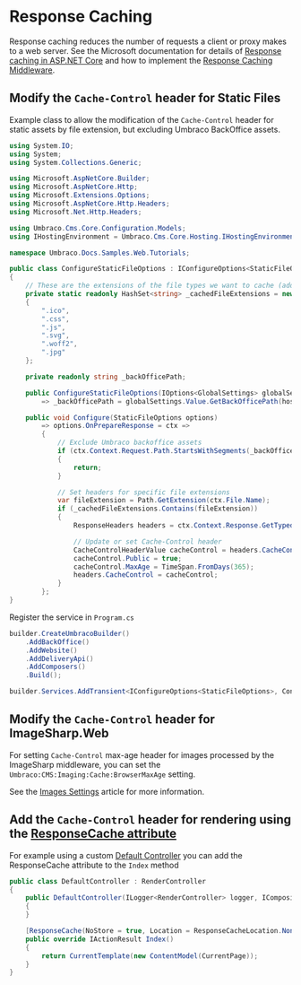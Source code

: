 # Response Caching

Response caching reduces the number of requests a client or proxy makes to a web server. See the Microsoft documentation for details of [Response caching in ASP.NET Core](https://learn.microsoft.com/en-us/aspnet/core/performance/caching/response?view=aspnetcore-6.0) and how to implement the [Response Caching Middleware](https://learn.microsoft.com/en-us/aspnet/core/performance/caching/middleware?view=aspnetcore-6.0).

## Modify the `Cache-Control` header for Static Files

Example class to allow the modification of the `Cache-Control` header for static assets by file extension, but excluding Umbraco BackOffice assets.

```csharp
using System.IO;
using System;
using System.Collections.Generic;

using Microsoft.AspNetCore.Builder;
using Microsoft.AspNetCore.Http;
using Microsoft.Extensions.Options;
using Microsoft.AspNetCore.Http.Headers;
using Microsoft.Net.Http.Headers;

using Umbraco.Cms.Core.Configuration.Models;
using IHostingEnvironment = Umbraco.Cms.Core.Hosting.IHostingEnvironment;

namespace Umbraco.Docs.Samples.Web.Tutorials;

public class ConfigureStaticFileOptions : IConfigureOptions<StaticFileOptions>
{
    // These are the extensions of the file types we want to cache (add and remove as you see fit)
    private static readonly HashSet<string> _cachedFileExtensions = new(StringComparer.OrdinalIgnoreCase)
    {
        ".ico",
        ".css",
        ".js",
        ".svg",
        ".woff2",
        ".jpg"
    };

    private readonly string _backOfficePath;

    public ConfigureStaticFileOptions(IOptions<GlobalSettings> globalSettings, IHostingEnvironment hostingEnvironment)
        => _backOfficePath = globalSettings.Value.GetBackOfficePath(hostingEnvironment);

    public void Configure(StaticFileOptions options)
        => options.OnPrepareResponse = ctx =>
        {
            // Exclude Umbraco backoffice assets
            if (ctx.Context.Request.Path.StartsWithSegments(_backOfficePath))
            {
                return;
            }

            // Set headers for specific file extensions
            var fileExtension = Path.GetExtension(ctx.File.Name);
            if (_cachedFileExtensions.Contains(fileExtension))
            {
                ResponseHeaders headers = ctx.Context.Response.GetTypedHeaders();

                // Update or set Cache-Control header
                CacheControlHeaderValue cacheControl = headers.CacheControl ?? new CacheControlHeaderValue();
                cacheControl.Public = true;
                cacheControl.MaxAge = TimeSpan.FromDays(365);
                headers.CacheControl = cacheControl;
            }
        };
}
```

Register the service in `Program.cs`

```csharp
builder.CreateUmbracoBuilder()
    .AddBackOffice()
    .AddWebsite()
    .AddDeliveryApi()
    .AddComposers()
    .Build();

builder.Services.AddTransient<IConfigureOptions<StaticFileOptions>, ConfigureStaticFileOptions>();
```

## Modify the `Cache-Control` header for ImageSharp.Web

For setting `Cache-Control` max-age header for images processed by the ImageSharp middleware, you can set the `Umbraco:CMS:Imaging:Cache:BrowserMaxAge` setting.

See the [Images Settings](configuration/imagingsettings.md) article for more information.

## Add the `Cache-Control` header for rendering using the [ResponseCache attribute](https://learn.microsoft.com/en-us/aspnet/core/performance/caching/response?view=aspnetcore-6.0#responsecache-attribute)

For example using a custom [Default Controller](../implementation/default-routing/controller-selection.md#change-the-default-controllers) you can add the ResponseCache attribute to the `Index` method

```csharp
public class DefaultController : RenderController
{
    public DefaultController(ILogger<RenderController> logger, ICompositeViewEngine compositeViewEngine, IUmbracoContextAccessor umbracoContextAccessor) : base(logger, compositeViewEngine, umbracoContextAccessor)
    {
    }

    [ResponseCache(NoStore = true, Location = ResponseCacheLocation.None)]
    public override IActionResult Index()
    {
        return CurrentTemplate(new ContentModel(CurrentPage));
    }
}
```

